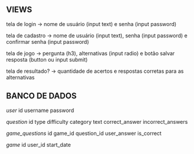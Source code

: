 VIEWS
---------------------------------------------------------------------------------------------------------------------------
tela de login -> nome de usuário (input text) e senha (input password)

tela de cadastro -> nome de usuário (input text), senha (input password) e confirmar senha (input password)

tela de jogo -> pergunta (h3), alternativas (input radio) e botão salvar resposta (button ou input submit)

tela de resultado? -> quantidade de acertos e respostas corretas para as alternativas

BANCO DE DADOS
---------------------------------------------------------------------------------------------------------------------------
*user*
id
username
password

*question*
id
type
difficulty
category
text
correct_answer
incorrect_answers

*game_questions*
id
game_id
question_id
user_answer
is_correct

*game*
id
user_id
start_date
